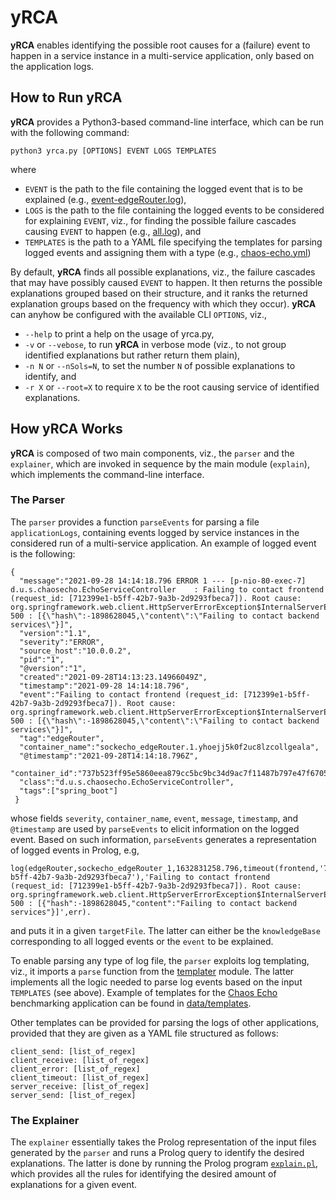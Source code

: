 # yRCA
**yRCA** enables identifying the possible root causes for a (failure) event to happen in a service instance in a multi-service application, only based on the application logs.

## How to Run yRCA
**yRCA** provides a Python3-based command-line interface, which can be run with the following command:
```
python3 yrca.py [OPTIONS] EVENT LOGS TEMPLATES
```
where
* `EVENT` is the path to the file containing the logged event that is to be explained (e.g., [event-edgeRouter.log](https://github.com/di-unipi-socc/yRCA/blob/main/data/examples/sock-echo/orders-fail/event-edgeRouter.log)),
* `LOGS` is the path to the file containing the logged events to be considered for explaining `EVENT`, viz., for finding the possible failure cascades causing `EVENT` to happen (e.g., [all.log](https://github.com/di-unipi-socc/yRCA/blob/main/data/examples/sock-echo/orders-fail/all.log)), and 
* `TEMPLATES` is the path to a YAML file specifying the templates for parsing logged events and assigning them with a type (e.g., [chaos-echo.yml](https://github.com/di-unipi-socc/yRCA/blob/main/data/templates/chaos-echo.yml))

By default, **yRCA** finds all possible explanations,  viz., the failure cascades that may have possibly caused `EVENT` to happen.
It then returns the possible explanations grouped based on their structure, and it ranks the returned explanation groups based on the frequency with which they occur).
**yRCA** can anyhow be configured with the available CLI `OPTIONS`, viz.,
* `--help` to print a help on the usage of yrca.py,
* `-v` or `--vebose`, to run **yRCA** in verbose mode (viz., to not group identified explanations but rather return them plain),
* `-n N` or `--nSols=N`, to set the number `N` of possible explanations to identify, and
* `-r X` or `--root=X` to require `X` to be the root causing service of identified explanations.

## How yRCA Works

**yRCA** is composed of two main components, viz., the `parser` and the `explainer`, which are invoked in sequence by the main module (`explain`), which implements the command-line interface.

### The Parser
The `parser` provides a function `parseEvents` for parsing a file `applicationLogs`, containing events logged by  service instances in the considered run of a multi-service application. An example of logged event is the following:
```
{
  "message":"2021-09-28 14:14:18.796 ERROR 1 --- [p-nio-80-exec-7] d.u.s.chaosecho.EchoServiceController    : Failing to contact frontend (request_id: [712399e1-b5ff-42b7-9a3b-2d9293fbeca7]). Root cause: org.springframework.web.client.HttpServerErrorException$InternalServerError: 500 : [{\"hash\":-1898628045,\"content\":\"Failing to contact backend services\"}]",
  "version":"1.1",
  "severity":"ERROR",
  "source_host":"10.0.0.2",
  "pid":"1",
  "@version":"1",
  "created":"2021-09-28T14:13:23.14966049Z",
  "timestamp":"2021-09-28 14:14:18.796",
  "event":"Failing to contact frontend (request_id: [712399e1-b5ff-42b7-9a3b-2d9293fbeca7]). Root cause: org.springframework.web.client.HttpServerErrorException$InternalServerError: 500 : [{\"hash\":-1898628045,\"content\":\"Failing to contact backend services\"}]",
  "tag":"edgeRouter",
  "container_name":"sockecho_edgeRouter.1.yhoejj5k0f2uc8lzcollgeala",
  "@timestamp":"2021-09-28T14:14:18.796Z",
  "container_id":"737b523ff95e5860eea879cc5bc9bc34d9ac7f11487b797e47f6705ec56e3ed9",
  "class":"d.u.s.chaosecho.EchoServiceController",
  "tags":["spring_boot"]
 }
```
whose fields `severity`, `container_name`, `event`, `message`, `timestamp`, and `@timestamp` are used by `parseEvents` to elicit information on the logged event. Based on such information, `parseEvents` generates a representation of logged events in Prolog, e.g,
```
log(edgeRouter,sockecho_edgeRouter_1,1632831258.796,timeout(frontend,'712399e1-b5ff-42b7-9a3b-2d9293fbeca7'),'Failing to contact frontend (request_id: [712399e1-b5ff-42b7-9a3b-2d9293fbeca7]). Root cause: org.springframework.web.client.HttpServerErrorException$InternalServerError: 500 : [{"hash":-1898628045,"content":"Failing to contact backend services"}]',err).
```
and puts it in a given `targetFile`. The latter can either be the `knowledgeBase` corresponding to all logged events or the `event` to be explained. 


To enable parsing any type of log file, the `parser` exploits log templating, viz., it imports a `parse` function from the [templater](parser/templater) module. 
The latter implements all the logic needed to parse log events based on the input `TEMPLATES` (see above). 
Example of templates for the [Chaos Echo](https://github.com/di-unipi-socc/chaos-echo) benchmarking application can be found in [data/templates](data/templates).

Other templates can be provided for parsing the logs of other applications, provided that they are given as a YAML file structured as follows:
```
client_send: [list_of_regex]
client_receive: [list_of_regex]
client_error: [list_of_regex]
client_timeout: [list_of_regex]
server_receive: [list_of_regex]
server_send: [list_of_regex]
```

### The Explainer
The `explainer` essentially takes the Prolog representation of the input files generated by the `parser` and runs a Prolog query to identify the desired explanations. The latter is done by running the Prolog program [`explain.pl`](explainer/prolog/explain.pl), which provides all the rules for identifying the desired amount of explanations for a given event.
